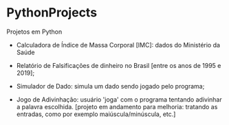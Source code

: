 # PythonProjects
Projetos em Python

- Calculadora de Índice de Massa Corporal [IMC]: dados do Ministério da Saúde

- Relatório de Falsificações de dinheiro no Brasil [entre os anos de 1995 e 2019];

- Simulador de Dado: simula um dado sendo jogado pelo programa;

- Jogo de Adivinhação: usuário 'joga' com o programa tentando adivinhar a palavra escolhida.
[projeto em andamento para melhoria: tratando as entradas, como por exemplo maiúscula/minúscula, etc.]
